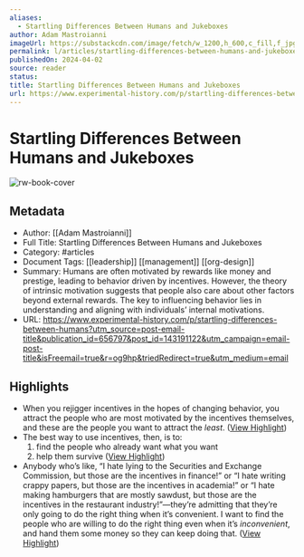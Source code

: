 ```yaml
---
aliases:
  - Startling Differences Between Humans and Jukeboxes
author: Adam Mastroianni
imageUrl: https://substackcdn.com/image/fetch/w_1200,h_600,c_fill,f_jpg,q_auto:good,fl_progressive:steep,g_auto/https%3A%2F%2Fsubstack-post-media.s3.amazonaws.com%2Fpublic%2Fimages%2F9dfb043a-62a8-4a2d-acff-408c4d088753_1514x1186.jpeg
permalink: l/articles/startling-differences-between-humans-and-jukeboxes
publishedOn: 2024-04-02
source: reader
status: 
title: Startling Differences Between Humans and Jukeboxes
url: https://www.experimental-history.com/p/startling-differences-between-humans?utm_source=post-email-title&publication_id=656797&post_id=143191122&utm_campaign=email-post-title&isFreemail=true&r=og9hp&triedRedirect=true&utm_medium=email
---
```

# Startling Differences Between Humans and Jukeboxes

![rw-book-cover](https://substackcdn.com/image/fetch/w_1200,h_600,c_fill,f_jpg,q_auto:good,fl_progressive:steep,g_auto/https%3A%2F%2Fsubstack-post-media.s3.amazonaws.com%2Fpublic%2Fimages%2F9dfb043a-62a8-4a2d-acff-408c4d088753_1514x1186.jpeg)

## Metadata

- Author: [[Adam Mastroianni]]
- Full Title: Startling Differences Between Humans and Jukeboxes
- Category: #articles
- Document Tags: [[leadership]] [[management]] [[org-design]]
- Summary: Humans are often motivated by rewards like money and prestige, leading to behavior driven by incentives. However, the theory of intrinsic motivation suggests that people also care about other factors beyond external rewards. The key to influencing behavior lies in understanding and aligning with individuals’ internal motivations.
- URL: https://www.experimental-history.com/p/startling-differences-between-humans?utm_source=post-email-title&publication_id=656797&post_id=143191122&utm_campaign=email-post-title&isFreemail=true&r=og9hp&triedRedirect=true&utm_medium=email

## Highlights

- When you rejigger incentives in the hopes of changing behavior, you attract the people who are most motivated by the incentives themselves, and these are the people you want to attract the _least_. ([View Highlight](https://read.readwise.io/read/01htj7ep0mqxz4jbw4e087hmqw))
- The best way to use incentives, then, is to:
  1) find the people who already want what you want
  2) help them survive ([View Highlight](https://read.readwise.io/read/01htj7jgzpk7qa3ece4qvwtjk5))
- Anybody who’s like, “I hate lying to the Securities and Exchange Commission, but those are the incentives in finance!” or “I hate writing crappy papers, but those are the incentives in academia!” or “I hate making hamburgers that are mostly sawdust, but those are the incentives in the restaurant industry!”—they’re admitting that they’re only going to do the right thing when it’s convenient. I want to find the people who are willing to do the right thing even when it’s _inconvenient_, and hand them some money so they can keep doing that. ([View Highlight](https://read.readwise.io/read/01htj7kmasqx23x4zhjvcevr0a))
